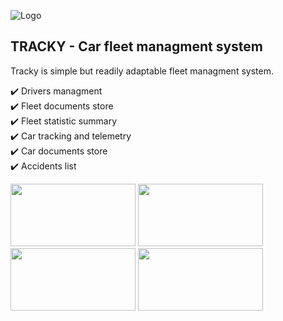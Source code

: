 ![Logo](https://i.imgur.com/jkCOetY.png "TRACKY")

## TRACKY - Car fleet managment system

Tracky is simple but readily adaptable fleet managment system.

:heavy_check_mark: Drivers managment<br/>
:heavy_check_mark: Fleet documents store<br/>
:heavy_check_mark: Fleet statistic summary<br/>
:heavy_check_mark: Car tracking and telemetry<br/>
:heavy_check_mark: Car documents store<br/>
:heavy_check_mark: Accidents list<br/>

<img src="https://i.imgur.com/zQwgPvt.png" width="200" height="100"> <img src="https://i.imgur.com/0KdIf5n.png" width="200" height="100"> <img src="https://i.imgur.com/2rEdpGm.png" width="200" height="100"> <img src="https://i.imgur.com/PrU8ooC.png" width="200" height="100">
